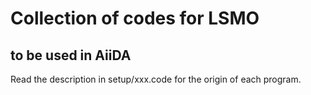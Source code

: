 # Collection of codes for LSMO 
## to be used in AiiDA

Read the description in setup/xxx.code for the origin of each program. 

